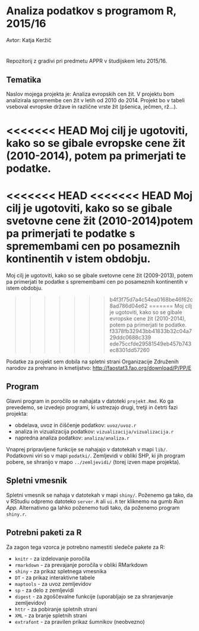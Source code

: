 # Analiza podatkov s programom R, 2015/16

Avtor: Katja Keržič
#
Repozitorij z gradivi pri predmetu APPR v študijskem letu 2015/16.

## Tematika

Naslov mojega projekta je: Analiza evropskih cen žit. V projektu bom analizirala spremembe cen žit v letih od 2010 do 2014. Projekt bo v tabeli vseboval evropske države in različne vrste žit (pšenica, ječmen, rž...).

<<<<<<< HEAD
Moj cilj je ugotoviti, kako so se gibale evropske cene žit (2010-2014), potem pa primerjati te podatke.
=======
<<<<<<< HEAD
<<<<<<< HEAD
Moj cilj je ugotoviti, kako so se gibale svetovne cene žit (2010-2014)potem pa primerjati te podatke s spremembami cen po posameznih kontinentih v istem obdobju. 
=======
Moj cilj je ugotoviti, kako so se gibale svetovne cene žit (2009-2013), potem pa primerjati te podatke s spremembami cen po posameznih kontinentih v istem obdobju. 
>>>>>>> b4f3f75d7a4c54ea0168be46f62c8ad786d04e62
=======
Moj cilj je ugotoviti, kako so se gibale evropske cene žit (2010-2014), potem pa primerjati te podatke.
>>>>>>> f3378fb32943bb41833b32c04a729ddc0688c339
>>>>>>> ede75ccfde29581549eb457b743ec8301dd57260

Podatke za projekt sem dobila na spletni strani Organizacije Združenih narodov za prehrano in kmetijstvo: http://faostat3.fao.org/download/P/PP/E


## Program

Glavni program in poročilo se nahajata v datoteki `projekt.Rmd`. Ko ga prevedemo,
se izvedejo programi, ki ustrezajo drugi, tretji in četrti fazi projekta:

* obdelava, uvoz in čiščenje podatkov: `uvoz/uvoz.r`
* analiza in vizualizacija podatkov: `vizualizacija/vizualizacija.r`
* napredna analiza podatkov: `analiza/analiza.r`

Vnaprej pripravljene funkcije se nahajajo v datotekah v mapi `lib/`. Podatkovni
viri so v mapi `podatki/`. Zemljevidi v obliki SHP, ki jih program pobere, se
shranijo v mapo `../zemljevidi/` (torej izven mape projekta).

## Spletni vmesnik

Spletni vmesnik se nahaja v datotekah v mapi `shiny/`. Poženemo ga tako, da v
RStudiu odpremo datoteko `server.R` ali `ui.R` ter kliknemo na gumb *Run App*.
Alternativno ga lahko poženemo tudi tako, da poženemo program `shiny.r`.

## Potrebni paketi za R

Za zagon tega vzorca je potrebno namestiti sledeče pakete za R:

* `knitr` - za izdelovanje poročila
* `rmarkdown` - za prevajanje poročila v obliki RMarkdown
* `shiny` - za prikaz spletnega vmesnika
* `DT` - za prikaz interaktivne tabele
* `maptools` - za uvoz zemljevidov
* `sp` - za delo z zemljevidi
* `digest` - za zgoščevalne funkcije (uporabljajo se za shranjevanje zemljevidov)
* `httr` - za pobiranje spletnih strani
* `XML` - za branje spletnih strani
* `extrafont` - za pravilen prikaz šumnikov (neobvezno)

